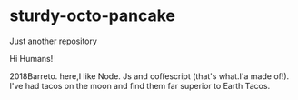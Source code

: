 # sturdy-octo-pancake
Just another repository


Hi Humans!

2018Barreto. here,I like Node. Js and coffescript (that's what.I'a made of!).
I've had tacos on the moon and find them far superior to Earth Tacos.
